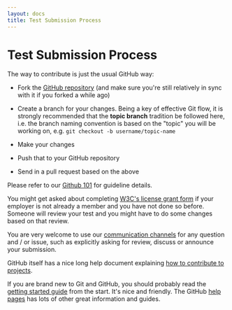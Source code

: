 ```yaml
---
layout: docs
title: Test Submission Process
---
```


# Test Submission Process

The way to contribute is just the usual GitHub way: 

* Fork the [GitHub repository][1] (and make sure you're still relatively in
sync with it if you forked a while ago) 

* Create a branch for your changes. Being a key of effective Git flow, it is
strongly recommended that the **topic branch** tradition be followed here,
i.e. the branch naming convention is based on the "topic" you will be working
on, e.g. `git checkout -b username/topic-name`

* Make your changes

* Push that to your GitHub repository

* Send in a pull request based on the above

Please refer to our [Github 101][2] for guideline details.

You might get asked about completing [W3C's license grant form][3] if your
employer is not already a member and you have not done so before. Someone
will review your test and you might have to do some changes based on that
review. 

You are very welcome to use our [communication channels][4] for any question
and / or issue, such as explicitly asking for review, discuss or announce
your submission.

GitHub itself has a nice long help document explaining [how to contribute to
projects][5].

If you are brand new to Git and GitHub, you should probably read the [getting
started guide][6] from the start. It's nice and friendly. The GitHub [help
pages][7] has lots of other great information and guides.

[1]: https://github.com/w3c/web-platform-tests/
[2]: ./github-101.html
[3]: http://www.w3.org/2002/09/wbs/1/testgrants2-200409/
[4]: /communication-channels.html
[5]: https://help.github.com/articles/fork-a-repo
[6]: https://help.github.com/articles/set-up-git
[7]: https://help.github.com/
